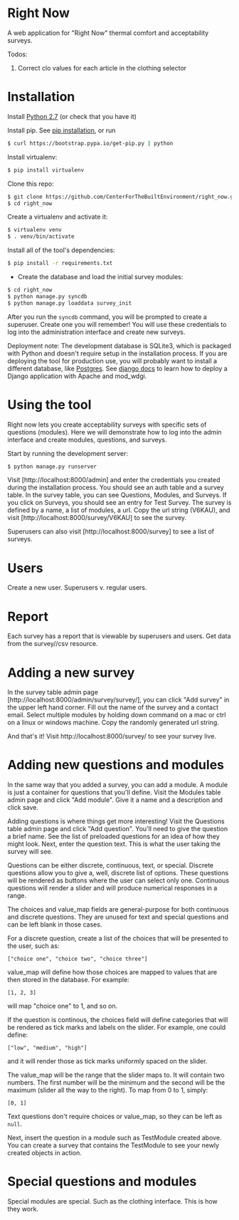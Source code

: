 Right Now
=========

A web application for "Right Now" thermal comfort and acceptability surveys.

Todos:

 1. Correct clo values for each article in the clothing selector

Installation
============

Install [Python 2.7](https://www.python.org/download/releases/2.7/) (or check that you have it)

Install pip. See [pip installation](http://pip.readthedocs.org/en/latest/installing.html), or run

```bash
$ curl https://bootstrap.pypa.io/get-pip.py | python
```

Install virtualenv:

```bash
$ pip install virtualenv
```

Clone this repo:

```bash
$ git clone https://github.com/CenterForTheBuiltEnvironment/right_now.git
$ cd right_now
```

Create a virtualenv and activate it:

```bash
$ virtualenv venv
$ . venv/bin/activate
```

Install all of the tool's dependencies:

```bash
$ pip install -r requirements.txt
```

- Create the database and load the initial survey modules:

```bash
$ cd right_now
$ python manage.py syncdb
$ python manage.py loaddata survey_init
```

After you run the ``syncdb`` command, you will be prompted to create a superuser. Create one you will remember! You will use these credentials to log into the administration interface and create new surveys.

Deployment note: The development database is SQLite3, which is packaged with Python and doesn't require setup in the installation process. If you are deploying the tool for production use, you will probably want to install a different database, like [Postgres](http://www.postgresql.org/). See [django docs](https://docs.djangoproject.com/en/1.6/howto/deployment/wsgi/modwsgi/) to learn how to deploy a Django application with Apache and mod_wdgi.


Using the tool
==============

Right now lets you create acceptability surveys with specific sets of questions (modules). Here we will demonstrate how to log into the admin interface and create modules, questions, and surveys.

Start by running the development server:

```bash
$ python manage.py runserver
```

Visit [http://localhost:8000/admin] and enter the credentials you created during the installation process. You should see an auth table and a survey table. In the survey table, you can see Questions, Modules, and Surveys. If you click on Surveys, you should see an entry for Test Survey. The survey is defined by a name, a list of modules, a url. Copy the url string (V6KAU), and visit [http://localhost:8000/survey/V6KAU] to see the survey.

Superusers can also visit [http://localhost:8000/survey] to see a list of surveys.


Users
=====

Create a new user. Superusers v. regular users.


Report
======

Each survey has a report that is viewable by superusers and users. Get data from the survey/<token>/csv resource.


Adding a new survey
===================

In the survey table admin page [http://localhost:8000/admin/survey/survey/], you can click "Add survey" in the upper left hand corner. Fill out the name of the survey and a contact email. Select multiple modules by holding down command on a mac or ctrl on a linux or windows machine. Copy the randomly generated url string.

And that's it! Visit http://localhost:8000/survey/<my url string> to see your survey live.

Adding new questions and modules
================================

In the same way that you added a survey, you can add a module. A module is just a container for questions that you'll define. Visit the Modules table admin page and click "Add module". Give it a name and a description and click save.

Adding questions is where things get more interesting! Visit the Questions table admin page and click "Add question". You'll need to give the question a brief name. See the list of preloaded questions for an idea of how they might look. Next, enter the question text. This is what the user taking the survey will see.

Questions can be either discrete, continuous, text, or special. Discrete questions allow you to give a, well, discrete list of options. These questions will be rendered as buttons where the user can select only one. Continuous questions will render a slider and will produce numerical responses in a range.

The choices and value_map fields are general-purpose for both continuous and discrete questions. They are unused for text and special questions and can be left blank in those cases.

For a discrete question, create a list of the choices that will be presented to the user, such as:

```
["choice one", "choice two", "choice three"]
```

value_map will define how those choices are mapped to values that are then stored in the database. For example:

```
[1, 2, 3]
```

will map "choice one" to 1, and so on.

If the question is continous, the choices field will define categories that will be rendered as tick marks and labels on the slider. For example, one could define:

```
["low", "medium", "high"]
```

and it will render those as tick marks uniformly spaced on the slider.

The value_map will be the range that the slider maps to. It will contain two numbers. The first number will be the minimum and the second will be the maximum (slider all the way to the right). To map from 0 to 1, simply: 

```
[0, 1]
```

Text questions don't require choices or value_map, so they can be left as ``null``.

Next, insert the question in a module such as TestModule created above. You can create a survey that contains the TestModule to see your newly created objects in action.


Special questions and modules
=============================

Special modules are special. Such as the clothing interface. This is how they work.
